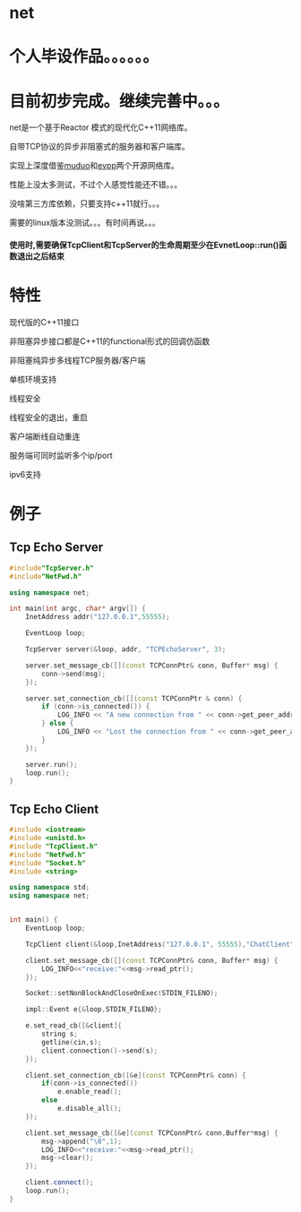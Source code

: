 # net
# 个人毕设作品。。。。。。
# 目前初步完成。继续完善中。。。

net是一个基于Reactor 模式的现代化C++11网络库。

自带TCP协议的异步非阻塞式的服务器和客户端库。

实现上深度借鉴[muduo](https://github.com/chenshuo/muduo)和[evpp](https://github.com/Qihoo360/evpp)两个开源网络库。

性能上没太多测试，不过个人感觉性能还不错。。。

没啥第三方库依赖，只要支持c++11就行。。。

需要的linux版本没测试。。。有时间再说。。。

#### 使用时,需要确保TcpClient和TcpServer的生命周期至少在EvnetLoop::run()函数退出之后结束

# 特性

现代版的C++11接口

非阻塞异步接口都是C++11的functional形式的回调仿函数

非阻塞纯异步多线程TCP服务器/客户端

单核环境支持

线程安全

线程安全的退出，重启

客户端断线自动重连

服务端可同时监听多个ip/port

ipv6支持

# 例子
## Tcp Echo Server
```cpp
#include"TcpServer.h"
#include"NetFwd.h"

using namespace net;

int main(int argc, char* argv[]) {
    InetAddress addr("127.0.0.1",55555);

    EventLoop loop;

    TcpServer server(&loop, addr, "TCPEchoServer", 3);

    server.set_message_cb([](const TCPConnPtr& conn, Buffer* msg) {
        conn->send(msg);
    });

    server.set_connection_cb([](const TCPConnPtr & conn) {
        if (conn->is_connected()) {
            LOG_INFO << "A new connection from " << conn->get_peer_addr().toIpPort();
        } else {
            LOG_INFO << "Lost the connection from " << conn->get_peer_addr().to_ip_port();
        }
    });

    server.run();
    loop.run();
}
```

## Tcp Echo Client
```cpp
#include <iostream>
#include <unistd.h>
#include "TcpClient.h"
#include "NetFwd.h"
#include "Socket.h"
#include <string>

using namespace std;
using namespace net;


int main() {
    EventLoop loop;

    TcpClient client(&loop,InetAddress("127.0.0.1", 55555),"ChatClient");

    client.set_message_cb([](const TCPConnPtr& conn, Buffer* msg) {
        LOG_INFO<<"receive:"<<msg->read_ptr();
    });

    Socket::setNonBlockAndCloseOnExec(STDIN_FILENO);

    impl::Event e{&loop,STDIN_FILENO};

    e.set_read_cb([&client]{
        string s;
        getline(cin,s);
        client.connection()->send(s);
    });

    client.set_connection_cb([&e](const TCPConnPtr& conn) {
        if(conn->is_connected())
            e.enable_read();
        else
            e.disable_all();
    });

    client.set_message_cb([&e](const TCPConnPtr& conn,Buffer*msg) {
        msg->append("\0",1);
        LOG_INFO<<"receive:"<<msg->read_ptr();
        msg->clear();
    });

    client.connect();
    loop.run();
}
```
